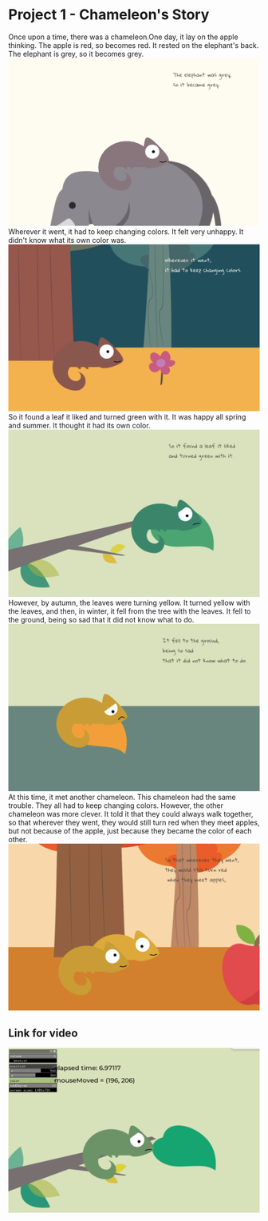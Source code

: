 # Project 1 - Chameleon's Story
Once upon a time, there was a chameleon.One day, it lay on the apple thinking. The apple is red, so becomes red. It rested on the elephant's back. The elephant is grey, so it becomes grey. 
![image](https://github.com/EffieSong/openframeworks/raw/master/Project_1_Final/scene0.png)
Wherever it went, it had to keep changing colors. It felt very unhappy. It didn't know what its own color was. 
![image](https://github.com/EffieSong/openframeworks/raw/master/Project_1_Final/scene1.png)
So it found a leaf it liked and turned green with it. It was happy all spring and summer. It thought it had its own color. 
![image](https://github.com/EffieSong/openframeworks/raw/master/Project_1_Final/scene2.png)
However, by autumn, the leaves were turning yellow. It turned yellow with the leaves, and then, in winter, it fell from the tree with the leaves. It fell to the ground, being so sad that it did not know what to do. 
![image](https://github.com/EffieSong/openframeworks/raw/master/Project_1_Final/scene3.png)
At this time, it met another chameleon. This chameleon had the same trouble. They all had to keep changing colors. However, the other chameleon was more clever. It told it that they could always walk together, so that wherever they went, they would still turn red when they  meet apples, but not because of the apple, just because they became the color of each other.
![image](https://github.com/EffieSong/openframeworks/raw/master/Project_1_Final/scene4.png)

## Link for video
[![](https://github.com/EffieSong/openframeworks/raw/master/Project_1/scene3.png)](https://youtu.be/AEuLHtCW7TM)
